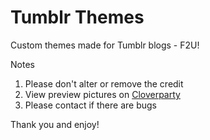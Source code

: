 # Tumblr Themes

Custom themes made for Tumblr blogs - F2U!

Notes
 1. Please don't alter or remove the credit
 2. View preview pictures on <a href="https://cloverparty.tumblr.com/tagged/mine">Cloverparty</a>
 3. Please contact if there are bugs
 
 Thank you and enjoy!
